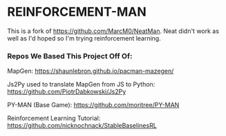 # REINFORCEMENT-MAN #
This is a fork of https://github.com/MarcM0/NeatMan. Neat didn't work as well as I'd hoped so I'm trying reinforcement learning.

### Repos We Based This Project Off Of: ###

MapGen: 
https://shaunlebron.github.io/pacman-mazegen/

Js2Py used to translate MapGen from JS to Python:
https://github.com/PiotrDabkowski/Js2Py

PY-MAN (Base Game): 
https://github.com/moritree/PY-MAN

Reinforcement Learning Tutorial:
https://github.com/nicknochnack/StableBaselinesRL

